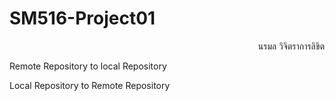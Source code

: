 # SM516-Project01
<div align=right> นรมล วิจิตราการลิขิต</div>

Remote Repository to local Repository

Local Repository to Remote Repository
